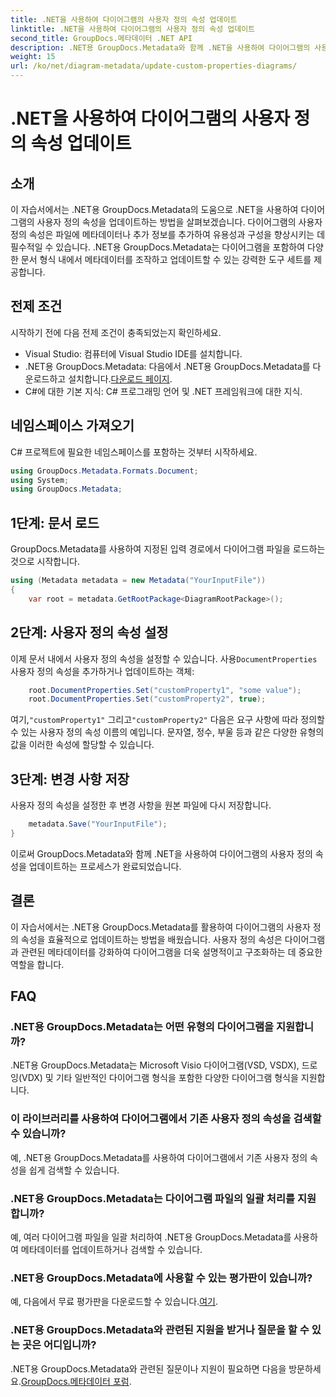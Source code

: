 ```yaml
---
title: .NET을 사용하여 다이어그램의 사용자 정의 속성 업데이트
linktitle: .NET을 사용하여 다이어그램의 사용자 정의 속성 업데이트
second_title: GroupDocs.메타데이터 .NET API
description: .NET용 GroupDocs.Metadata와 함께 .NET을 사용하여 다이어그램의 사용자 정의 속성을 업데이트하는 방법을 알아보세요. 메타데이터를 쉽게 향상하세요.
weight: 15
url: /ko/net/diagram-metadata/update-custom-properties-diagrams/
---
```


# .NET을 사용하여 다이어그램의 사용자 정의 속성 업데이트

## 소개
이 자습서에서는 .NET용 GroupDocs.Metadata의 도움으로 .NET을 사용하여 다이어그램의 사용자 정의 속성을 업데이트하는 방법을 살펴보겠습니다. 다이어그램의 사용자 정의 속성은 파일에 메타데이터나 추가 정보를 추가하여 유용성과 구성을 향상시키는 데 필수적일 수 있습니다. .NET용 GroupDocs.Metadata는 다이어그램을 포함하여 다양한 문서 형식 내에서 메타데이터를 조작하고 업데이트할 수 있는 강력한 도구 세트를 제공합니다.
## 전제 조건
시작하기 전에 다음 전제 조건이 충족되었는지 확인하세요.
- Visual Studio: 컴퓨터에 Visual Studio IDE를 설치합니다.
-  .NET용 GroupDocs.Metadata: 다음에서 .NET용 GroupDocs.Metadata를 다운로드하고 설치합니다.[다운로드 페이지](https://releases.groupdocs.com/metadata/net/).
- C#에 대한 기본 지식: C# 프로그래밍 언어 및 .NET 프레임워크에 대한 지식.

## 네임스페이스 가져오기
C# 프로젝트에 필요한 네임스페이스를 포함하는 것부터 시작하세요.
```csharp
using GroupDocs.Metadata.Formats.Document;
using System;
using GroupDocs.Metadata;
```
## 1단계: 문서 로드
GroupDocs.Metadata를 사용하여 지정된 입력 경로에서 다이어그램 파일을 로드하는 것으로 시작합니다.
```csharp
using (Metadata metadata = new Metadata("YourInputFile"))
{
    var root = metadata.GetRootPackage<DiagramRootPackage>();
```
## 2단계: 사용자 정의 속성 설정
 이제 문서 내에서 사용자 정의 속성을 설정할 수 있습니다. 사용`DocumentProperties` 사용자 정의 속성을 추가하거나 업데이트하는 객체:
```csharp
    root.DocumentProperties.Set("customProperty1", "some value");
    root.DocumentProperties.Set("customProperty2", true);
```
 여기,`"customProperty1"` 그리고`"customProperty2"` 다음은 요구 사항에 따라 정의할 수 있는 사용자 정의 속성 이름의 예입니다. 문자열, 정수, 부울 등과 같은 다양한 유형의 값을 이러한 속성에 할당할 수 있습니다.
## 3단계: 변경 사항 저장
사용자 정의 속성을 설정한 후 변경 사항을 원본 파일에 다시 저장합니다.
```csharp
    metadata.Save("YourInputFile");
}
```
이로써 GroupDocs.Metadata와 함께 .NET을 사용하여 다이어그램의 사용자 정의 속성을 업데이트하는 프로세스가 완료되었습니다.

## 결론
이 자습서에서는 .NET용 GroupDocs.Metadata를 활용하여 다이어그램의 사용자 정의 속성을 효율적으로 업데이트하는 방법을 배웠습니다. 사용자 정의 속성은 다이어그램과 관련된 메타데이터를 강화하여 다이어그램을 더욱 설명적이고 구조화하는 데 중요한 역할을 합니다.

## FAQ
### .NET용 GroupDocs.Metadata는 어떤 유형의 다이어그램을 지원합니까?
.NET용 GroupDocs.Metadata는 Microsoft Visio 다이어그램(VSD, VSDX), 드로잉(VDX) 및 기타 일반적인 다이어그램 형식을 포함한 다양한 다이어그램 형식을 지원합니다.
### 이 라이브러리를 사용하여 다이어그램에서 기존 사용자 정의 속성을 검색할 수 있습니까?
예, .NET용 GroupDocs.Metadata를 사용하여 다이어그램에서 기존 사용자 정의 속성을 쉽게 검색할 수 있습니다.
### .NET용 GroupDocs.Metadata는 다이어그램 파일의 일괄 처리를 지원합니까?
예, 여러 다이어그램 파일을 일괄 처리하여 .NET용 GroupDocs.Metadata를 사용하여 메타데이터를 업데이트하거나 검색할 수 있습니다.
### .NET용 GroupDocs.Metadata에 사용할 수 있는 평가판이 있습니까?
 예, 다음에서 무료 평가판을 다운로드할 수 있습니다.[여기](https://releases.groupdocs.com/).
### .NET용 GroupDocs.Metadata와 관련된 지원을 받거나 질문을 할 수 있는 곳은 어디입니까?
 .NET용 GroupDocs.Metadata와 관련된 질문이나 지원이 필요하면 다음을 방문하세요.[GroupDocs.메타데이터 포럼](https://forum.groupdocs.com/c/metadata/14).